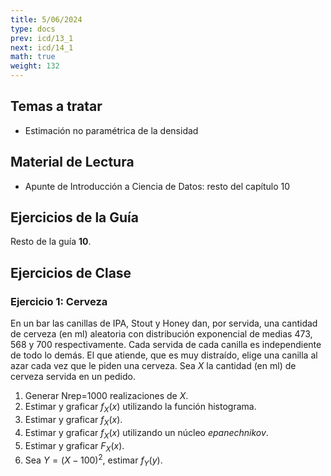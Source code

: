 ```yaml
---
title: 5/06/2024
type: docs
prev: icd/13_1
next: icd/14_1
math: true
weight: 132
---
```



## Temas a tratar

* Estimación no paramétrica de la densidad

## Material de Lectura

* Apunte de Introducción a Ciencia de Datos: resto del capítulo 10

## Ejercicios de la Guía

Resto de la guía **10**.

## Ejercicios de Clase

### Ejercicio 1: Cerveza

En un bar las canillas de IPA, Stout y Honey dan, por servida, una cantidad de cerveza (en ml) aleatoria con distribución exponencial de medias 473, 568 y 700 respectivamente. Cada servida de cada canilla es independiente de todo lo demás. El que atiende, que es muy distraído, elige una canilla al azar cada vez que le piden una cerveza. Sea $X$ la cantidad (en ml) de cerveza servida en un pedido.

1. Generar Nrep=1000 realizaciones de $X$.
2. Estimar y graficar $f_X(x)$ utilizando la función histograma.
3. Estimar y graficar $f_X(x)$.
4. Estimar y graficar $f_X(x)$ utilizando un núcleo *epanechnikov*.
5. Estimar y graficar $F_X(x)$.
6. Sea $Y=(X-100)^2$, estimar $f_Y(y)$.
